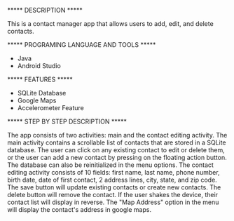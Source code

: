 ***** DESCRIPTION ***** 

This is a contact manager app that allows users to add, edit, and delete contacts.

***** PROGRAMING LANGUAGE AND TOOLS *****

- Java
- Android Studio

***** FEATURES *****
- SQLite Database
- Google Maps
- Accelerometer Feature

***** STEP BY STEP DESCRIPTION ***** 

The app consists of two activities: main and the contact editing activity. The main activity contains a scrollable list of contacts that are stored in a SQLite database. The user can click on any existing contact to edit or delete them, or the user can add a new contact by pressing on the floating action button. The database can also be reinitialized in the menu options. The contact editing activity consists of 10 fields: first name, last name, phone number, birth date, date of first contact, 2 address lines, city, state, and zip code. The save button will update existing contacts or create new contacts. The delete button will remove the contact. If the user shakes the device, their contact list will display in reverse. The "Map Address" option in the menu will display the contact's address in google maps.
